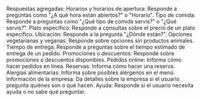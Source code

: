 Respuestas agregadas:
Horarios y horarios de apertura: Responde a preguntas como "¿A qué hora están abiertos?" o "Horario".
Tipo de comida: Responde a preguntas como "¿Qué tipo de comida servís?" o "¿Qué servís?".
Plato específico: Responde a consultas sobre el precio de un plato específico.
Ubicación: Responde a la pregunta "¿Dónde están?".
Opciones vegetarianas y veganas: Responde sobre opciones sin productos animales.
Tiempo de entrega: Responde a preguntas sobre el tiempo estimado de entrega de un pedido.
Promociones o descuentos: Responde sobre promociones o descuentos disponibles.
Pedidos online: Informa cómo hacer pedidos en línea.
Reservas: Informa cómo hacer una reserva.
Alergias alimentarias: Informa sobre posibles alérgenos en el menú.
Información de la empresa: Da detalles sobre la empresa si el usuario pregunta quiénes son o qué hacen.
Ayuda: Responde si el usuario necesita ayuda o no sabe qué preguntar.